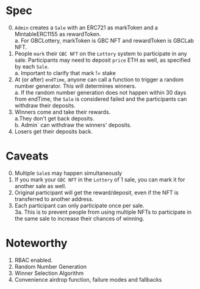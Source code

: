 # Spec

0. `Admin` creates a `Sale` with an ERC721 as markToken and a MintableERC1155 as rewardToken. \
   a. For GBCLottery, markToken is GBC NFT and rewardToken is GBCLab NFT.
1. People `mark` their `GBC NFT` on the `Lottery` system to participate in any sale. Participants may need to deposit `price` ETH as well, as specified by each `Sale`. \
   a. Important to clarify that mark != stake
2. At (or after) `endTime`, anyone can call a function to trigger a random number generator. This will determines winners. \
   a. If the random number generation does not happen within 30 days from endTime, the `Sale` is considered failed and the participants can withdraw their deposits.
3. Winners come and take their rewards. \
   a.They don't get back deposits. \
   b. Admin` can withdraw the winners' deposits.
4. Losers get their deposits back.

# Caveats

0. Multiple `Sale`s may happen simultaneously
1. If you mark your `GBC NFT` in the `Lottery` of 1 sale, you can mark it for another sale as well.
2. Original participant will get the reward/deposit, even if the NFT is transferred to another address.
3. Each participant can only participate once per sale. \
   3a. This is to prevent people from using multiple NFTs to participate in the same sale to increase their chances of winning.

# Noteworthy

1. RBAC enabled.
2. Random Number Generation
3. Winner Selection Algorithm
4. Convenience airdrop function, failure modes and fallbacks
